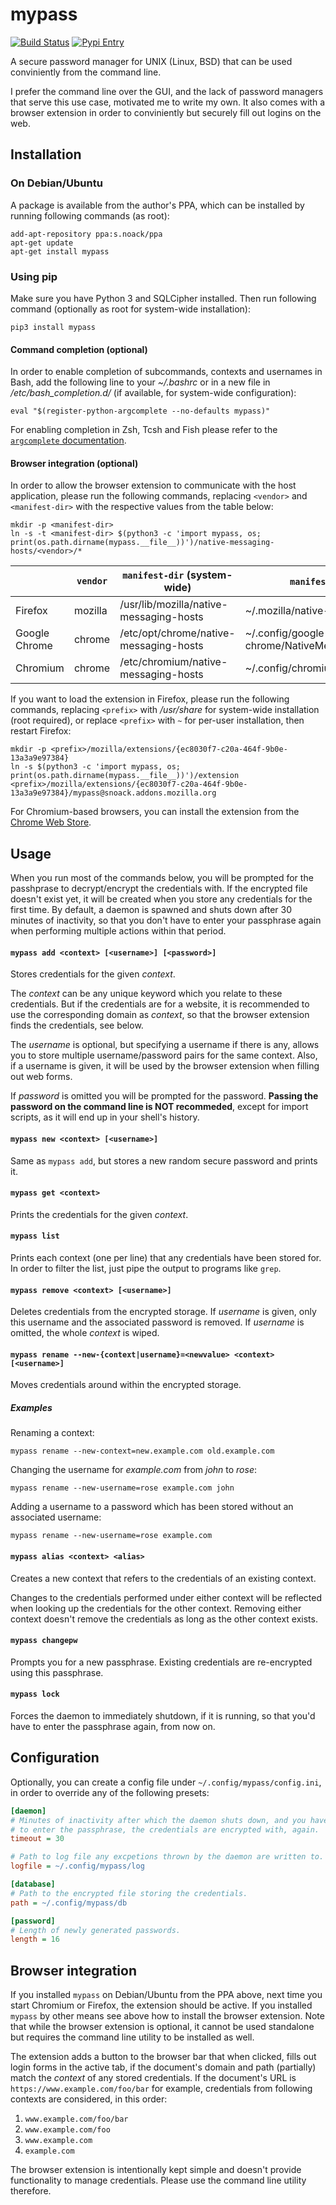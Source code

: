 mypass
======

[![Build Status](https://travis-ci.org/snoack/mypass.svg?branch=master)](https://travis-ci.org/snoack/mypass)
[![Pypi Entry](https://badge.fury.io/py/mypass.svg)](https://pypi.python.org/pypi/mypass)

A secure password manager for UNIX (Linux, BSD) that can be used conviniently
from the command line.

I prefer the command line over the GUI, and the lack of password managers that
serve this use case, motivated me to write my own. It also comes with a browser
extension in order to conviniently but securely fill out logins on the web.


Installation
------------

### On Debian/Ubuntu

A package is available from the author's PPA, which can be installed by running
following commands (as root):

```
add-apt-repository ppa:s.noack/ppa
apt-get update
apt-get install mypass
```


### Using pip

Make sure you have Python 3 and SQLCipher installed. Then run following
command (optionally as root for system-wide installation):

```
pip3 install mypass
```


#### Command completion (optional)

In order to enable completion of subcommands, contexts and usernames in Bash,
add the following line to your *~/.bashrc* or in a new file in
*/etc/bash_completion.d/* (if available, for system-wide configuration):

```
eval "$(register-python-argcomplete --no-defaults mypass)"
```

For enabling completion in Zsh, Tcsh and Fish please refer to the [`argcomplete` documentation][1].


#### Browser integration (optional)

In order to allow the browser extension to communicate with the host application,
please run the following commands, replacing `<vendor>` and `<manifest-dir>`
with the respective values from the table below:

```
mkdir -p <manifest-dir>
ln -s -t <manifest-dir> $(python3 -c 'import mypass, os; print(os.path.dirname(mypass.__file__))')/native-messaging-hosts/<vendor>/*
```

|               | `vendor` | `manifest-dir` (system-wide)            | `manifest-dir` (per-user)                    |
| ------------- | -------- | --------------------------------------- | -------------------------------------------- |
| Firefox       | mozilla  | /usr/lib/mozilla/native-messaging-hosts | ~/.mozilla/native-messaging-hosts            |
| Google Chrome | chrome   | /etc/opt/chrome/native-messaging-hosts  | ~/.config/google-chrome/NativeMessagingHosts |
| Chromium      | chrome   | /etc/chromium/native-messaging-hosts    | ~/.config/chromium/NativeMessagingHosts      |


If you want to load the extension in Firefox, please run the following commands,
replacing `<prefix>` with */usr/share* for system-wide installation (root required),
or replace `<prefix>` with `~` for per-user installation, then restart Firefox:

```
mkdir -p <prefix>/mozilla/extensions/{ec8030f7-c20a-464f-9b0e-13a3a9e97384}
ln -s $(python3 -c 'import mypass, os; print(os.path.dirname(mypass.__file__))')/extension <prefix>/mozilla/extensions/{ec8030f7-c20a-464f-9b0e-13a3a9e97384}/mypass@snoack.addons.mozilla.org
```

For Chromium-based browsers, you can install the extension from the [Chrome Web Store][2].


Usage
-----

When you run most of the commands below, you will be prompted for the passhprase
to decrypt/encrypt the credentials with. If the encrypted file doesn't exist yet,
it will be created when you store any credentials for the first time.
By default, a daemon is spawned and shuts down after 30 minutes of inactivity,
so that you don't have to enter your passphrase again when performing multiple
actions within that period.


#### `mypass add <context> [<username>] [<password>]`

Stores credentials for the given *context*.

The *context* can be any unique keyword which you relate to these credentials. But
if the credentials are for a website, it is recommended to use the corresponding
domain as *context*, so that the browser extension finds the credentials, see below.

The *username* is optional, but specifying a username if there is any, allows you
to store multiple username/password pairs for the same context. Also, if a username
is given, it will be used by the browser extension when filling out web forms.

If *password* is omitted you will be prompted for the password. **Passing the
password on the command line is NOT recommeded**, except for import scripts,
as it will end up in your shell's history.


#### `mypass new <context> [<username>]`

Same as `mypass add`, but stores a new random secure password and prints it.


#### `mypass get <context>`

Prints the credentials for the given *context*.


#### `mypass list`

Prints each context (one per line) that any credentials have been stored for.
In order to filter the list, just pipe the output to programs like `grep`.


#### `mypass remove <context> [<username>]`

Deletes credentials from the encrypted storage. If *username* is given, only
this username and the associated password is removed. If *username* is omitted,
the whole *context* is wiped.


#### `mypass rename --new-{context|username}=<newvalue> <context> [<username>]`

Moves credentials around within the encrypted storage.


##### Examples

Renaming a context:

```
mypass rename --new-context=new.example.com old.example.com
```

Changing the username for *example.com* from *john* to *rose*:

```
mypass rename --new-username=rose example.com john
```

Adding a username to a password which has been stored without an associated username:

```
mypass rename --new-username=rose example.com
```


#### `mypass alias <context> <alias>`

Creates a new context that refers to the credentials of an existing context.

Changes to the credentials performed under either context will be reflected
when looking up the credentials for the other context. Removing either context
doesn't remove the credentials as long as the other context exists.


#### `mypass changepw`

Prompts you for a new passphrase. Existing credentials are re-encrypted
using this passphrase.


#### `mypass lock`

Forces the daemon to immediately shutdown, if it is running,
so that you'd have to enter the passphrase again, from now on.


Configuration
-------------

Optionally, you can create a config file under `~/.config/mypass/config.ini`,
in order to override any of the following presets:

```ini
[daemon]
# Minutes of inactivity after which the daemon shuts down, and you have
# to enter the passphrase, the credentials are encrypted with, again.
timeout = 30

# Path to log file any excpetions thrown by the daemon are written to.
logfile = ~/.config/mypass/log

[database]
# Path to the encrypted file storing the credentials.
path = ~/.config/mypass/db

[password]
# Length of newly generated passwords.
length = 16
```


Browser integration
-------------------

If you installed `mypass` on Debian/Ubuntu from the PPA above, next time you
start Chromium or Firefox, the extension should be active. If you installed
`mypass` by other means see above how to install the browser extension.
Note that while the browser extension is optional, it cannot be used standalone
but requires the command line utility to be installed as well.

The extension adds a button to the browser bar that when clicked, fills out login
forms in the active tab, if the document's domain and path (partially) match the
*context* of any stored credentials. If the document's URL is `https://www.example.com/foo/bar`
for example, credentials from following contexts are considered, in this order:

1. `www.example.com/foo/bar`
2. `www.example.com/foo`
3. `www.example.com`
4. `example.com`

The browser extension is intentionally kept simple and doesn't provide functionality
to manage credentials. Please use the command line utility therefore.

[1]: https://argcomplete.readthedocs.io/#zsh-support
[2]: https://chrome.google.com/webstore/detail/mypass/ddbeciaedkkgeiaellofogahfcolmkka
